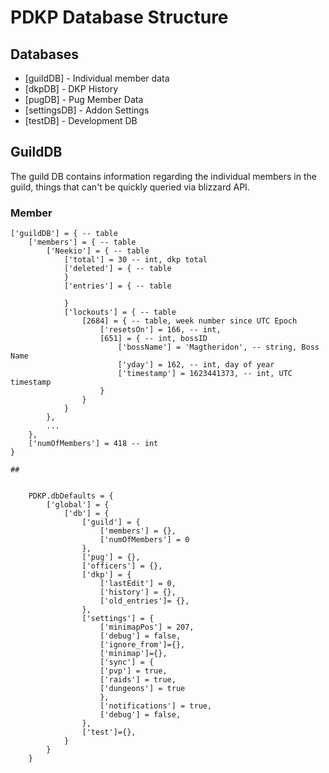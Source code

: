 # PDKP Database Structure

## Databases
- [guildDB] - Individual member data
- [dkpDB] - DKP History
- [pugDB] - Pug Member Data
- [settingsDB] - Addon Settings
- [testDB] - Development DB

## GuildDB
The guild DB contains information regarding the individual members in the guild, things that can't be quickly queried via blizzard API.
### Member
````
['guildDB'] = { -- table
    ['members'] = { -- table
        ['Neekio'] = { -- table
            ['total'] = 30 -- int, dkp total
            ['deleted'] = { -- table
            }
            ['entries'] = { -- table
            
            }
            ['lockouts'] = { -- table
                [2684] = { -- table, week number since UTC Epoch
                    ['resetsOn'] = 166, -- int, 
                    [651] = { -- int, bossID
                        ['bossName'] = 'Magtheridon', -- string, Boss Name
                        ['yday'] = 162, -- int, day of year
                        ['timestamp'] = 1623441373, -- int, UTC timestamp
                    }
                }
            }
        },
        ...
    },
    ['numOfMembers'] = 418 -- int
}

##


    PDKP.dbDefaults = {
        ['global'] = {
            ['db'] = {
                ['guild'] = {
                    ['members'] = {},
                    ['numOfMembers'] = 0
                },
                ['pug'] = {},
                ['officers'] = {},
                ['dkp'] = {
                    ['lastEdit'] = 0,
                    ['history'] = {},
                    ['old_entries']= {},
                },
                ['settings'] = {
                    ['minimapPos'] = 207,
                    ['debug'] = false,
                    ['ignore_from']={},
                    ['minimap']={},
                    ['sync'] = {
                    ['pvp'] = true,
                    ['raids'] = true,
                    ['dungeons'] = true
                    },
                    ['notifications'] = true,
                    ['debug'] = false,
                },
                ['test']={},
            }
        }
    }

